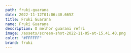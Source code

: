 ```yaml
---
path: fruki-guarana
date: 2022-11-12T01:06:40.665Z
title: Fruki Guarana
name: Fruki Guarana
description: O melhor guarani refri
image: /assets/screen-shot-2022-11-05-at-15.41.40.png
color: "#FFFFFF"
brand: fruki
---
```

